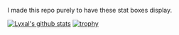 I made this repo purely to have these stat boxes display.

[![Lyxal's github stats](https://github-readme-stats-git-masterrstaa-rickstaa.vercel.app/api?username=Lyxal&theme=dark)](https://github.com/anuraghazra/github-readme-stats)
[![trophy](https://github-profile-trophy.vercel.app/?username=Lyxal&theme=onedark)](https://github.com/ryo-ma/github-profile-trophy)
